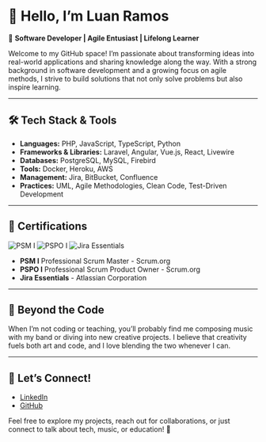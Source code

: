 # 👋 Hello, I’m **Luan Ramos**  

🎯 **Software Developer | Agile Entusiast | Lifelong Learner**  

Welcome to my GitHub space! I’m passionate about transforming ideas into real-world applications and sharing knowledge along the way. With a strong background in software development and a growing focus on agile methods, I strive to build solutions that not only solve problems but also inspire learning.

---

## 🛠 **Tech Stack & Tools**  

- **Languages:** PHP, JavaScript, TypeScript, Python  
- **Frameworks & Libraries:** Laravel, Angular, Vue.js, React, Livewire  
- **Databases:** PostgreSQL, MySQL, Firebird 
- **Tools:** Docker, Heroku, AWS
- **Management:** Jira, BitBucket, Confluence
- **Practices:** UML, Agile Methodologies, Clean Code, Test-Driven Development  

---

## 🎸 **Certifications**  
![PSM I](https://images.credly.com/size/180x180/images/a2790314-008a-4c3d-9553-f5e84eb359ba/image.png)  ![PSPO I](https://images.credly.com/size/180x180/images/591762c5-fae7-49c6-b326-e1756979928d/image.png) ![Jira Essentials](https://cdn.exceedlms.com/uploads/certifications/badges/28613/original/uni-credential-emblem-jirafundamentals.png?1624917008&Policy=eyJTdGF0ZW1lbnQiOlt7IlJlc291cmNlIjoiaHR0cHM6Ly9jZG4uZXhjZWVkbG1zLmNvbS91cGxvYWRzL2NlcnRpZmljYXRpb25zL2JhZGdlcy8yODYxMy9vcmlnaW5hbC91bmktY3JlZGVudGlhbC1lbWJsZW0tamlyYWZ1bmRhbWVudGFscy5wbmc~MTYyNDkxNzAwOCIsIkNvbmRpdGlvbiI6eyJEYXRlTGVzc1RoYW4iOnsiQVdTOkVwb2NoVGltZSI6MTc0MTYyMDUyNH19fV19&Signature=MlhWWD-jP2Sh5X8RBs02nPAi-M3kPsHtgG~1HyL77HvsGbS36kzQrSKSeJJl~LCGP0QqHLEpauenx2o9OnO7BFv9k8Io5vLVo8OM5xjrpOzE2yswIzV9XXWbtSCVvdZ2dSvTfzOJEHZReY5UkVMi-svdqmVugAze-IcBJqo~jTvhdgN1kD63Q7N~kfvwHu3wLlxJ4sJDO1gBvakW3b53-tyiIhuncBBYdT5LscBVkIlHXnX5InCZTevOtVXxb8xYIw00RwSs4zlcQQij7hiP1PtbBiAlhkNxZeoO4ZCXQPkI--y-ncKUYwa22h96Owfkcyy7xQMeZ6pmVAZ0vY7IVA__&Key-Pair-Id=APKAJINUZDMKZJI5I6DA) 

- **PSM I** Professional Scrum Master - Scrum.org  
- **PSPO I** Professional Scrum Product Owner - Scrum.org
- **Jira Essentials** - Atlassian Corporation 

---

## 🎸 **Beyond the Code**  

When I’m not coding or teaching, you’ll probably find me composing music with my band or diving into new creative projects. I believe that creativity fuels both art and code, and I love blending the two whenever I can.

---

## 🤝 **Let’s Connect!**  

- [LinkedIn](https://www.linkedin.com/in/luan-ramos/)  
- [GitHub](https://github.com/developerluanramos)  

Feel free to explore my projects, reach out for collaborations, or just connect to talk about tech, music, or education! 🚀
